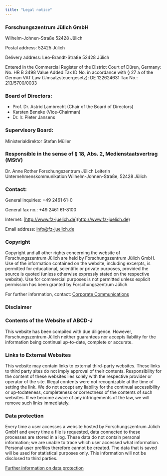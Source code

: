 ```yaml
---
title: "Legal notice"
---
```



### Forschungszentrum Jülich GmbH

Wilhelm-Johnen-Straße
52428 Jülich


Postal address:
52425 Jülich

Delivery address:
Leo-Brandt-Straße
52428 Jülich

Entered in the Commercial Register of the District Court of Düren, Germany: No. HR B 3498
Value Added Tax ID No. in accordance with § 27 a of the German VAT Law (Umsatzsteuergesetz): DE 122624631
Tax No.: 213/5700/0033

### Board of Directors:

- Prof. Dr. Astrid Lambrecht (Chair of the Board of Directors)
- Karsten Beneke (Vice-Chairman)
- Dr. Ir. Pieter Jansens

### Supervisory Board:

Ministerialdirektor Stefan Müller

### Responsible in the sense of § 18, Abs. 2, Medienstaatsvertrag (MStV)

Dr. Anne Rother
Forschungszentrum Jülich
Leiterin Unternehmenskommunikation
Wilhelm-Johnen-Straße, 52428 Jülich

### Contact:

General inquiries: +49 2461 61-0

General fax no.: +49 2461 61-8100

Internet: [http://www.fz-juelich.de](http://www.fz-juelich.de)

Email address: [info@fz-juelich.de](mailto:info@fz-juelich.de)

### Copyright

Copyright and all other rights concerning the website of Forschungszentrum Jülich are held by Forschungszentrum Jülich GmbH. Use of the information contained on the website, including excerpts, is permitted for educational, scientific or private purposes, provided the source is quoted (unless otherwise expressly stated on the respective website). Use for commercial purposes is not permitted unless explicit permission has been granted by Forschungszentrum Jülich.

For further information, contact: [Corporate Communications](https://www.fz-juelich.de/en/press/contact-corporate-communications)

### Disclaimer

### Contents of the Website of ABCD-J

This website has been compiled with due diligence. However, Forschungszentrum Jülich neither guarantees nor accepts liability for the information being continual up-to-date, complete or accurate.

### Links to External Websites

This website may contain links to external third-party websites. These links to third party sites do not imply approval of their contents. Responsibility for the content of these websites lies solely with the respective provider or operator of the site. Illegal contents were not recognizable at the time of setting the link. We do not accept any liability for the continual accessibility or up-todateness, completeness or correctness of the contents of such websites. If we become aware of any infringements of the law, we will remove such links immediately.

### Data protection

Every time a user accesses a website hosted by Forschungszentrum Jülich GmbH and every time a file is requested, data connected to these processes are stored in a log. These data do not contain personal information; we are unable to trace which user accessed what information. Personal user profiles therefore cannot be created. The data that is saved will be used for statistical purposes only. This information will not be disclosed to third parties.

[Further information on data protection](https://www.fz-juelich.de/en/privacy-policy)
